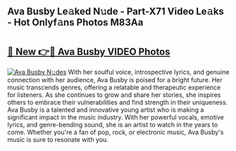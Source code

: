 ## Ava Busby Le𝚊ked N𝚞de - Part-X71 Video Le𝚊ks - Hot Onlyf𝚊ns Photos M83Aa

# <h2><a href="http://ab89009.deff.icu/?id=Ava+Busby">🔗 New 👉🔴 Ava Busby VIDEO Photos</a></h2>

[![Ava Busby N𝚞des](https://i.imgur.com/rIISA9y.gif)](http://ab89009.deff.icu/?id=Ava+Busby)
With her soulful voice, introspective lyrics, and genuine connection with her audience, Ava Busby is poised for a bright future. Her music transcends genres, offering a relatable and therapeutic experience for listeners. As she continues to grow and share her stories, she inspires others to embrace their vulnerabilities and find strength in their uniqueness. Ava Busby is a talented and innovative young artist who is making a significant impact in the music industry. With her powerful vocals, emotive lyrics, and genre-bending sound, she is an artist to watch in the years to come. Whether you're a fan of pop, rock, or electronic music, Ava Busby's music is sure to resonate with you.
